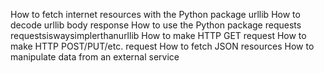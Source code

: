 How to fetch internet resources with the Python package urllib
How to decode urllib body response
How to use the Python package requests
requestsiswaysimplerthanurllib
How to make HTTP GET request
How to make HTTP POST/PUT/etc. request
How to fetch JSON resources
How to manipulate data from an external service

